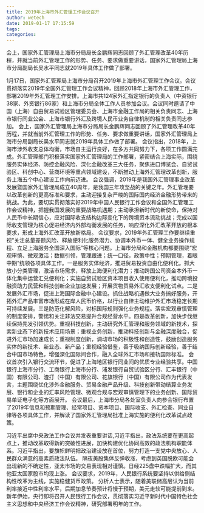 ```yaml
---
title: 2019年上海市外汇管理工作会议召开
author: wetech
date: 2019-01-17 17:15:59
tags: 
categories: 
---
```

会上，国家外汇管理局上海市分局局长金鹏辉同志回顾了外汇管理改革40年历程，并就当前外汇管理工作的形势、任务、要求做重要讲话，国家外汇管理局上海市分局副局长吴水平同志就2019年具体工作做了部署。
<!-- more -->
1月17日，国家外汇管理局上海市分局召开2019年上海市外汇管理工作会议。会议贯彻落实2019年全国外汇管理工作会议精神，回顾2018年上海市外汇管理工作，部署2019年外汇管理工作安排。上海市共124家外汇指定银行的负责人（中资银行38家、外资银行86家）和上海市分局全体工作人员参加会议。会议同时邀请了中国（上海）自由贸易试验区管理委员会、上海市金融工作局的相关负责同志、上海市银行同业公会、上海市银行外汇及跨境人民币业务自律机制的相关负责同志参加。
会上，国家外汇管理局上海市分局局长金鹏辉同志回顾了外汇管理改革40年历程，并就当前外汇管理工作的形势、任务、要求做重要讲话，国家外汇管理局上海市分局副局长吴水平同志就2019年具体工作做了部署。
会议指出，2018年，上海市涉外收支总体均衡，市场自主运行良好，在多方共同努力下，各项工作圆满完成。外汇管理部门积极落实国家外汇管理局的工作部署，紧密结合上海实际，围绕服务实体经济、防控金融风险、深化金融改革三大任务，聚焦进口博览会、自贸试验区、科创中心、营商环境等重点领域建设，不断推动上海外汇管理改革创新，服务上海五个中心建设工作向前迈进。
会议强调，2019年是我国外汇管理事业改革发展暨国家外汇管理局成立40周年，是我国三年攻坚战的关键之年。外汇管理要以改革创新的更高标准和要求，主动迎接复杂严峻的国际国内经济金融形势带来的挑战。为此，要切实贯彻落实好2019年中国人民银行工作会议和全国外汇管理工作会议精神，把握我国发展的重要战略机遇期；主动承担新时代的新使命，保持对人民币中长期信心，应对国际收支结构边际变化下的跨境资本流动挑战；完成以国际收支管理为核心促进经济内外部均衡发展的任务，响应深化外汇改革开放的根本要求，形成上海外汇改革开放新格局。
会议要求，2019年外汇管理工作要继续重视“关注总量差额风险、释放便利化服务潜力、协调本外币一体、健全业务操作规程、立足上海服务全国深入国际”等核心问题。上海市分局和金融机构都要围绕“宏观审慎、微观激活；数据引领，管理跟进；统一口径，政策中性；预期管理，着眼中期”统领各项具体工作。一是服务实体经济，推进贸易投资自由化便利化。抓大放小分类管理，激活市场需求，释放上海便利化潜力；推动跨国公司资金本外币一体化集中运营汇兑便利化；实施自贸试验区资本项目收入使用便利化，推动跨境投融资助力民营和科技创新企业加速发展；开展货物贸易外汇收支便利化试点。二是发展外汇市场，促进上海国际金融中心建设。抓住战略机遇做大业务搞好服务，开拓外汇产品丰富市场形成在岸人民币价格，以行业自律主动维护外汇市场稳定长期可持续发展。三是防范化解风险，对标国际规则强化业务规程。落实宏观审慎管理的制度安排，警惕和关注非法交易提升合规经营水平。四是改革创新，加快步伐继续保持先发引领优势。重视科技创新，主动研究外汇管理和服务领域的新技术，探索新业态下的新技术应用场景；重视业务创新，推动科技创新与金融深度融合，促进外汇市场加速成长；重视制度创新，调动市场的积极性和创造性，鼓励创造服务实体的新技术、新业态、新产品；重视经验借鉴，善于吸纳国际创新经验，善于结合中国市场特色，增强深化国际间合作，融入全球外汇市场和接轨国际标准。
会议首次引入银行交流环节，促进了上海地区银行同业间的优质专业经验共享。中国银行上海市分行、工商银行上海市分行、浦发银行自贸试验区分行、汇丰银行（中国）有限公司、渣打（中国）有限公司、花旗银行（中国）有限公司作为代表发言，主题围绕优化涉外金融服务、贸易金融产品升级、科技创新带动结算业务发展、银行和企业的汇率风险管理、微观合规与宏观审慎管理下的业务创新、国际贸易单证电子化等方面展开。
会议最后，上海市分局各处室负责人向参会银行布置了2019年信息和预期管理、经常项目、资本项目、国际收支、外汇检查、同业自律等各项具体工作，并解读了国家外汇管理局批准上海实施的便利化改革试点政策。
 
 
习近平出席中央政法工作会议并发表重要讲话,习近平指出，政法系统要在更高起点上，推动改革取得新的突破性进展，加快构建优化协同高效的政法机构职能体系。习近平指出，要旗帜鲜明把政治建设放在首位，努力打造一支党中央放心、人民群众满意的高素质政法队伍。
隔夜美股集体反弹收涨，考虑到英国脱欧可能会出现新的不确定性，亚太市场的交易表现相对谨慎。日经225盘中跌幅扩大，而其他亚太国家股市均现上涨。
会议要求，2019年，人民银行系统要坚持以供给侧结构性改革为主线，实施稳健货币政策。
分析人士表示，随着美联储高层认为当前利率接近中性利率水平，后期加息节奏预计将慢于预期，美元走软可能提前到来。
新年伊始，央行即将召开人民银行工作会议，贯彻落实习近平新时代中国特色社会主义思想和中央经济工作会议精神，研究部署明年的工作。
